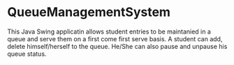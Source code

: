 # QueueManagementSystem

This Java Swing applicatin allows student entries to be maintanied in a queue and serve them on a first come first serve basis. A student can add, delete himself/herself to the queue. He/She can also pause and unpause his queue status.
